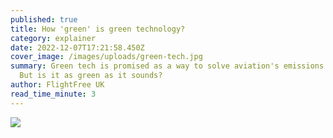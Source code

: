 ```yaml
---
published: true
title: How 'green' is green technology?
category: explainer
date: 2022-12-07T17:21:58.450Z
cover_image: /images/uploads/green-tech.jpg
summary: Green tech is promised as a way to solve aviation's emissions problem.
  But is it as green as it sounds?
author: FlightFree UK
read_time_minute: 3
---
```

![](/images/uploads/green-tech.jpg)